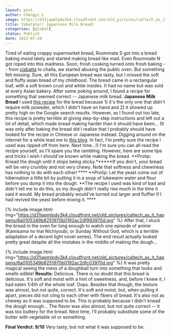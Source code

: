 ```yaml
---
layout: post
author: Chengyi L
image: https://d31japmlpdv3k4.cloudfront.net/old_pictures/caltech_as_it_happens/6a0105349b8251970b0192ac2b9221970d.jpg
title: Yakatate!! Japan(ese Milk Bread)
categories: [global]
status: Publish
date: 2013-07-28
---
```


Tired of eating crappy supermarket bread, Roommate S got into a bread baking mood lately and started making bread like mad. Even Roommate N got roped into this madness. Soon, frosh cooking turned onto frosh baking -- from <a href="https://korenainthekitchen.com/2013/04/17/ciabatta-bread/" rel="bookmark" title="CiabattaBread">ciabatta</a> to challa, we started abusing the public oven. 
 But something felt missing. Sure, all this European bread was tasty, but I missed the soft and fluffy asian bread of my childhood. The bread came in a rectangular loaf, with a soft brown crust and white insides. It had no name but was sold at every Asian bakery. After some poking around, I found a recipe for something that seemed correct -- Japanese milk bread. 
**Japanese Milk Bread**
I used <a href="https://www.the350degreeoven.com/2011/09/japanese-hawaiian/japanese-milk-bread-tangzhong-or-water-roux-method/" target="_self">this recipe</a> for the bread because 1) it's the only one that didn't require milk poweder, which I didn't have on hand and 2) it showed up pretty high on the Google search results. However, as I found out too late, this recipe is pretty terrible at giving step-by-step instructions and left out a lot of detail, which made bread making harder than it should have been... 
(It was only after baking the bread did I realize that I probably 
should have looked for the recipe in Chinese or Japanese instead. 
Digging around on the internet for a while lead me to <a href="https://en.christinesrecipes.com/2010/10/hokkaido-milk-toast-japanese-style.html" target="_self">this blog</a>. In fact, I'm pretty sure the recipe I used was ripped off from here. Next time...!)
I'm sure you can all read the recipe yourself, so I'll spare you the rambling. However, here are some tips and tricks I wish I should've known while making the bread. 
**Protip: Knead the dough until it stops being sticky.******If you don't, your bread will be very crumbly and not very chewy. Note that softness and chewiness has nothing to do with each other! ****
**Protip: Let the yeast come out of hibernation a little bit by putting it in a soup of lukewarm water and flour before you dump it into the dough. **The recipe I used was kind of bad and didn't tell me to do this, so my dough didn't really rise much in the time it said it would. My bread probably would've turned out larger and fluffier if I had revived the yeast before mixing it. ****


{% include image.html img="https://d31japmlpdv3k4.cloudfront.net/old_pictures/caltech_as_it_happens/6a0105349b8251970b0192ac2df993970d.jpg" %}
After that, I stuck the bread in the oven for long enough to watch one episode of anime (Kamisama no Inai Nichiyoubi, or Sunday Without God, which is a terrible adaptation of a decent light novel series). The end result actually looked pretty great despite all the mistakes in the middle of making the dough...


{% include image.html img="https://d31japmlpdv3k4.cloudfront.net/old_pictures/caltech_as_it_happens/6a0105349b8251970b0192ac2dfc03970d.jpg" %}
It was pretty magical seeing the mess of a doughball turn into something that looks and smells edible!
**Results:**
Delicious. There is no doubt that this bread is delicious. It's soft and moist with a hint of sweetness, and, before I knew it, I had eaten 1/4th of the whole loaf. Oops. 
Besides that though, the texture was almost, but not quite, correct. It's soft and moist, but, when pulling it apart, pieces did not cling to each other with fibers of bread. It's also not as chewey as it was supposed to be. This is probably because I didn't knead the dough enough... 
The flavor was also almost, but not quite correct -- it was too buttery for the bread. Next time, I'll probably substitute some of the butter with vegetable oil or something.

**Final Verdict: 9/10** Very tasty, but not what it was supposed to be. 
